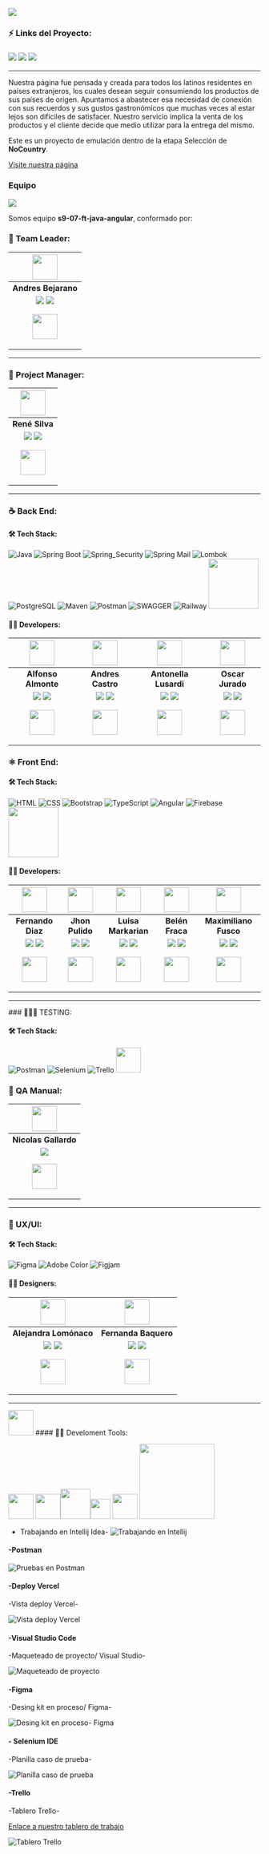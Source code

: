 
![](https://i.ibb.co/hgpGS7G/Frame-64.png )
### ⚡ Links del Proyecto:

<h3><a href="https://www.figma.com/file/aYon5R5ryIkeNFeOVFIrqM/No-country---Wireframes?type=design&node-id=0-1&t=xnb1TCtnGFhKKKwX-0"> <img src="https://img.shields.io/badge/Figma-%23F24E1E.svg?style=for-the-badge&logo=Figma&logoColor=white"/></a> <a href="https://delatinos.vercel.app/"> <img src="https://img.shields.io/badge/Vercel-white?style=for-the-badge&logo=Vercel&logoColor=black"/></a> <a href="c11-15-ft-javaangular-production.up.railway.app"> <img src="https://img.shields.io/badge/Railway-ffffff?style=for-the-badge&logo=Railway&logoColor=000000"/></a></h3>
<hr/>

Nuestra página fue pensada y creada para todos los latinos residentes en países extranjeros, los cuales desean seguir consumiendo los productos de sus países de origen. Apuntamos a abastecer esa necesidad de conexión con sus recuerdos y sus gustos gastronómicos que muchas veces al estar lejos son difíciles de satisfacer. Nuestro servicio implica la venta de los productos y el cliente decide que medio utilizar para la entrega del mismo.

Este es un proyecto de emulación dentro de la etapa Selección de **NoCountry**.

[Visite nuestra página](https://s9-07-ft-java-angular-git-front-develop-nocountry-c11-16.vercel.app/)

### Equipo
![](https://i.ibb.co/SvVs8Gn/sprint-2.png)

Somos equipo **s9-07-ft-java-angular**, conformado por: 

### 🎨 Team Leader:

| <img src="https://mir-s3-cdn-cf.behance.net/user/230/548a0e734241801.6474ce99de5e8.png" width=50>|
|:-:|
| **Andres Bejarano**|
| <a href="https://www.behance.net/andresbejarano6"><img src="https://img.shields.io/badge/Behance-1769ff?style=for-the-badge&logo=behance&logoColor=white"/></a> <a href="https://www.linkedin.com/in/andres-bejarano-6765aa241/"><img src="https://img.shields.io/badge/linkedin%20-%230077B5.svg?&style=for-the-badge&logo=linkedin&logoColor=white"/></a> <p><img src="https://i0.wp.com/casatextil.co/wp-content/uploads/2018/05/Tela-bandera-de-Colombia-en-antifluido-impermeable.jpg?fit=700%2C500&ssl=1" width=50/></p>|

<hr/>

### 🎨 Project Manager:

| <img src="https://media.licdn.com/dms/image/D4D03AQE-MveDIX_D2A/profile-displayphoto-shrink_800_800/0/1629312145810?e=1695254400&v=beta&t=N4A8UcAy11a1MxuNLj-b9hBP7ieG_HzKYDf6kaPCj0Q" width=50>|
|:-:|
| **René Silva**|
| <a href="https://github.com/rene3255"><img src="https://img.shields.io/badge/github-%23121011.svg?&style=for-the-badge&logo=github&logoColor=white"/></a> <a href="https://www.linkedin.com/in/vmc555/"><img src="https://img.shields.io/badge/linkedin%20-%230077B5.svg?&style=for-the-badge&logo=linkedin&logoColor=white"/></a> <p><img src="https://upload.wikimedia.org/wikipedia/commons/thumb/f/fc/Flag_of_Mexico.svg/2560px-Flag_of_Mexico.svg.png" width=50/></p>|

<hr/>

### ☕ Back End:

#### 🛠️ Tech Stack:

![Java](https://img.shields.io/badge/Java-007396?style=for-the-badge&logo=Java&logoColor=white)
![Spring Boot](https://img.shields.io/badge/Spring_Boot-6DB33F?style=for-the-badge&logo=Spring%20Boot&logoColor=white)
![Spring_Security](https://img.shields.io/badge/spring_security-6DB33F?style=for-the-badge&logo=spring%20security&logoColor=white)
![Spring Mail](https://img.shields.io/badge/Spring_Mail-6DB33F?style=for-the-badge&logo=Mail&logoColor=white)
![Lombok](https://img.shields.io/badge/Lombok-red?style=for-the-badge)
![PostgreSQL](https://img.shields.io/badge/postgresql-ffffff?style=for-the-badge&logo=postgresql&logoColor=008bb9)
![Maven](https://img.shields.io/badge/Maven-C71A36?style=for-the-badge&logo=Apache%20Maven&logoColor=white)
![Postman](https://img.shields.io/badge/postman-white?style=for-the-badge&logo=postman&logoColor=orange)
![SWAGGER](https://img.shields.io/badge/swagger-6DB33F?style=for-the-badge&logo=swagger&logoColor=white)
![Railway](https://img.shields.io/badge/Railway-ffffff?style=for-the-badge&logo=Railway&logoColor=000000)
<img src="https://dka575ofm4ao0.cloudfront.net/pages-transactional_logos/retina/291338/anetlogo.png" width=100>


#### 🧑‍💻 Developers:

| <img src="https://media.licdn.com/dms/image/D4E03AQEHmoF8CznUwg/profile-displayphoto-shrink_800_800/0/1685988077714?e=1691625600&v=beta&t=NIKbr9HBRdDpWNcYIIXXVoqDxSfCrtMUJmMHrWFG3PU" width=50>| <img src="https://media.licdn.com/dms/image/D4E35AQHKQPZaBucRPg/profile-framedphoto-shrink_800_800/0/1685727400552?e=1690488000&v=beta&t=S_L9KwhFqcsVJuuNI6edmHLtuluBiPUK5sCQomrmFpE" width=50>|<img src="https://media.licdn.com/dms/image/D4D35AQGrEfrzmDG1EA/profile-framedphoto-shrink_800_800/0/1689879377058?e=1690488000&v=beta&t=ut6nJe2fxVJ26u8SmsCYdt3QksSyIRN5sM7QKfBommo" width=50>|<img src="https://media.licdn.com/dms/image/D4E03AQHx_uU1tOsXDg/profile-displayphoto-shrink_800_800/0/1676689071147?e=1695254400&v=beta&t=z_722fJuM2c-h9Ynku5RPMDafED9fZw9jcusO4zpgXg" width=50>|
|:-:|:-:|:-:|:-:|
| **Alfonso Almonte**| **Andres Castro**| **Antonella Lusardi**| **Oscar Jurado**| 
| <a href="https://github.com/j3v1t0"><img src="https://img.shields.io/badge/github-%23121011.svg?&style=for-the-badge&logo=github&logoColor=white"/></a> <a href="https://www.linkedin.com/in/alfonso-almonte-a7640485/"><img src="https://img.shields.io/badge/linkedin%20-%230077B5.svg?&style=for-the-badge&logo=linkedin&logoColor=white"/></a><p><img src="https://static.vecteezy.com/system/resources/previews/002/450/303/original/illustration-of-dominican-republic-flag-free-vector.jpg" width=50/></p> | <a href="https://github.com/Nirsch95"><img src="https://img.shields.io/badge/github-%23121011.svg?&style=for-the-badge&logo=github&logoColor=white"/></a> <a href="https://www.linkedin.com/in/andresfcastrom/"><img src="https://img.shields.io/badge/linkedin%20-%230077B5.svg?&style=for-the-badge&logo=linkedin&logoColor=white"/></a> <p><img src="https://i0.wp.com/casatextil.co/wp-content/uploads/2018/05/Tela-bandera-de-Colombia-en-antifluido-impermeable.jpg?fit=700%2C500&ssl=1" width=50/></p> | <a href="https://github.com/AntoCLus"><img src="https://img.shields.io/badge/github-%23121011.svg?&style=for-the-badge&logo=github&logoColor=white"/></a> <a href="https://www.linkedin.com/in/antonella-lusardi-45622a20/"><img src="https://img.shields.io/badge/linkedin%20-%230077B5.svg?&style=for-the-badge&logo=linkedin&logoColor=white"/></a> <p><img src="https://upload.wikimedia.org/wikipedia/commons/thumb/1/1a/Flag_of_Argentina.svg/1200px-Flag_of_Argentina.svg.png" width=50/></p> | <a href="https://github.com/osdan97"><img src="https://img.shields.io/badge/github-%23121011.svg?&style=for-the-badge&logo=github&logoColor=white"/></a> <a href="https://www.linkedin.com/in/oscar-jurado-9789it/"><img src="https://img.shields.io/badge/linkedin%20-%230077B5.svg?&style=for-the-badge&logo=linkedin&logoColor=white"/></a> <p><img src="https://upload.wikimedia.org/wikipedia/commons/f/f2/Bandera_peruana_DOS.jpg" width=50/></p> | 
  
### ⚛️ Front End:

#### 🛠️ Tech Stack:
![HTML](https://img.shields.io/badge/HTML-E34F26?style=for-the-badge&logo=HTML5&logoColor=white) 
![CSS](https://img.shields.io/badge/CSS-1572B6?style=for-the-badge&logo=CSS3&logoColor=white) 
![Bootstrap](https://img.shields.io/badge/Bootstrap-563D7C?style=for-the-badge&logo=Bootstrap&logoColor=white) 
![TypeScript](https://img.shields.io/badge/TypeScript-3178C6?style=for-the-badge&logo=TypeScript&logoColor=white) 
![Angular](https://img.shields.io/badge/Angular-E23237?style=for-the-badge&logo=Angular&logoColor=white) 
![Firebase](https://img.shields.io/badge/Firebase-039BE5?style=for-the-badge&logo=Firebase&logoColor=FFA611)
<img src="https://primefaces.org/cdn/primeng/images/primeng-logo-dark.svg" width=100/>

#### 🧑‍💻 Developers:

| <img src="https://media.licdn.com/dms/image/D4D35AQE4zOm2UVMZJQ/profile-framedphoto-shrink_800_800/0/1681497912169?e=1690491600&v=beta&t=oguyA1UYioBakyaau2yOCummd7BCFMueigz-hBdqY8A" width=50> | <img src="https://avatars.githubusercontent.com/u/91088016?v=4" width=50>| <img src="https://media.licdn.com/dms/image/D4E35AQHv2s_1bImkng/profile-framedphoto-shrink_800_800/0/1658881923754?e=1690491600&v=beta&t=mF_NEqQAza4snevq40cK8tausIpiUobtHoBUi3uM21E" width=50>| <img src="https://avatars.githubusercontent.com/u/99519093?v=4" width=50>| <img src="https://media.licdn.com/dms/image/D4D35AQHW7zSMZu88oA/profile-framedphoto-shrink_800_800/0/1674704150628?e=1690916400&v=beta&t=7hHCjBiWwJiakyiNDwa1az7PWyonzs2i5H9KoNTdnOA" width=50>| 
|:-:|:-:|:-:|:-:|:-:|
| **Fernando Diaz**| **Jhon Pulido**| **Luisa Markarian**|**Belén Fraca**|**Maximiliano Fusco**|
| <a href="https://github.com/Metaldev-06"><img src="https://img.shields.io/badge/github-%23121011.svg?&style=for-the-badge&logo=github&logoColor=white"/></a> <a href="https://www.linkedin.com/in/fernandodiaz62/"><img src="https://img.shields.io/badge/linkedin%20-%230077B5.svg?&style=for-the-badge&logo=linkedin&logoColor=white"/></a> <p><img src="https://upload.wikimedia.org/wikipedia/commons/thumb/1/1a/Flag_of_Argentina.svg/1200px-Flag_of_Argentina.svg.png" width=50/> | <a href="https://github.com/jhonpulido1990"><img src="https://img.shields.io/badge/github-%23121011.svg?&style=for-the-badge&logo=github&logoColor=white"/></a> <a href="https://www.linkedin.com/in/jhon-jairo-pulido-462a9066/"><img src="https://img.shields.io/badge/linkedin%20-%230077B5.svg?&style=for-the-badge&logo=linkedin&logoColor=white"/></a> <p><img src="https://i0.wp.com/casatextil.co/wp-content/uploads/2018/05/Tela-bandera-de-Colombia-en-antifluido-impermeable.jpg?fit=700%2C500&ssl=1" width=50/></p> |<a href="https://github.com/LuMarka"><img src="https://img.shields.io/badge/github-%23121011.svg?&style=for-the-badge&logo=github&logoColor=white"/></a> <a href="https://www.linkedin.com/in/luisa-markarian-itdeveloper/"><img src="https://img.shields.io/badge/linkedin%20-%230077B5.svg?&style=for-the-badge&logo=linkedin&logoColor=white"/></a> <p><img src="https://upload.wikimedia.org/wikipedia/commons/thumb/1/1a/Flag_of_Argentina.svg/1200px-Flag_of_Argentina.svg.png" width=50/>|<a href="https://github.com/BelenFrak"><img src="https://img.shields.io/badge/github-%23121011.svg?&style=for-the-badge&logo=github&logoColor=white"/></a> <a href="https://www.linkedin.com/in/belen-fraca-287272248/"><img src="https://img.shields.io/badge/linkedin%20-%230077B5.svg?&style=for-the-badge&logo=linkedin&logoColor=white"/></a> <p><img src="https://upload.wikimedia.org/wikipedia/commons/thumb/1/1a/Flag_of_Argentina.svg/1200px-Flag_of_Argentina.svg.png" width=50/>|<a href="https://github.com/MaxiFusco"><img src="https://img.shields.io/badge/github-%23121011.svg?&style=for-the-badge&logo=github&logoColor=white"/></a> <a href="https://www.linkedin.com/in/maximiliano-adrian-fusco-5bb3a8226/"><img src="https://img.shields.io/badge/linkedin%20-%230077B5.svg?&style=for-the-badge&logo=linkedin&logoColor=white"/></a> <p><img src="https://upload.wikimedia.org/wikipedia/commons/thumb/1/1a/Flag_of_Argentina.svg/1200px-Flag_of_Argentina.svg.png" width=50/> </p>|

<hr/>
### 🔎🐞🧪 TESTING:

#### 🛠️ Tech Stack:
![Postman](https://img.shields.io/badge/postman-white?style=for-the-badge&logo=postman&logoColor=orange)
![Selenium](https://img.shields.io/badge/SELENIUM-white?style=for-the-badge&logo=selenium&logoColor=009929)
![Trello](https://img.shields.io/badge/trello-blue?style=for-the-badge&logo=trello&logoColor=white)
<img src="https://wizardsourcer.com/wp-content/uploads/2020/11/Google-Docs.png" width=50>



### 🎨 QA Manual:

| <img src="https://media.licdn.com/dms/image/D4D35AQF7RP70HuNq_Q/profile-framedphoto-shrink_800_800/0/1683234938737?e=1690920000&v=beta&t=iYIcIZ1-FVo6CE4u1Jwu6nQ3dWL1fpVp3KkxtHopjug" width=50>|
|:-:|
| **Nicolas Gallardo**|
| <a href="https://www.linkedin.com/in/nicolas-gallardo-qa-engineer-8076321a9/"><img src="https://img.shields.io/badge/linkedin%20-%230077B5.svg?&style=for-the-badge&logo=linkedin&logoColor=white"/></a> <p><img src="https://upload.wikimedia.org/wikipedia/commons/thumb/1/1a/Flag_of_Argentina.svg/1200px-Flag_of_Argentina.svg.png" width=50/></p>|

<hr/>

### 🎨 UX/UI:

#### 🛠️ Tech Stack:
![Figma](https://img.shields.io/badge/Figma-F24E1E?style=for-the-badge&logo=Figma&logoColor=white)
![Adobe Color](https://img.shields.io/badge/Adobe_Color-FF0000?style=for-the-badge&logo=Adobe-Color&logoColor=white)
![Figjam](https://img.shields.io/badge/Figjam-F0E3FF?style=for-the-badge&logo=Figjam&logoColor=white)

#### 🧑‍💻 Designers:

| <img src="https://media.licdn.com/dms/image/D4D35AQEPMDLPMVj8Tw/profile-framedphoto-shrink_800_800/0/1664980896630?e=1690923600&v=beta&t=aLbRpWwBMhKclDkGgFDVLPedUnNImBGMK9kADSv33VA" width=50>| <img src="https://media.licdn.com/dms/image/D4D35AQHKlWKeXpOnBw/profile-framedphoto-shrink_800_800/0/1687607346176?e=1690923600&v=beta&t=XqMIBY2ofdVPESuixuUs9IDPWlDFLhUKyB6DSDg66FQ" width=50>
|:-:|:-:|
| **Alejandra Lomónaco**|**Fernanda Baquero**|
| <a href="https://www.behance.net/alejandraelomonaco"><img src="https://img.shields.io/badge/Behance-1769ff?style=for-the-badge&logo=behance&logoColor=white"/></a> <a href="https://www.linkedin.com/in/alejandraelomonaco/"><img src="https://img.shields.io/badge/linkedin%20-%230077B5.svg?&style=for-the-badge&logo=linkedin&logoColor=white"/></a> <p><img src="https://upload.wikimedia.org/wikipedia/commons/thumb/1/1a/Flag_of_Argentina.svg/1200px-Flag_of_Argentina.svg.png" width=50/></p>| <a href="https://www.behance.net/lissethhiguita"><img src="https://img.shields.io/badge/Behance-1769ff?style=for-the-badge&logo=behance&logoColor=white"/></a> <a href="https://www.linkedin.com/in/fernanda-baquero-garrido/"><img src="https://img.shields.io/badge/linkedin%20-%230077B5.svg?&style=for-the-badge&logo=linkedin&logoColor=white"/></a> <p><img src="https://upload.wikimedia.org/wikipedia/commons/thumb/1/1a/Flag_of_Argentina.svg/1200px-Flag_of_Argentina.svg.png" width=50/></p>|

<hr/>

<p><img src="https://static.vecteezy.com/system/resources/thumbnails/006/173/028/small/computer-repair-logo-template-computer-pixels-logo-software-development-design-free-vector.jpg" width=50/> #### 🧑‍💻 Develoment Tools:</p>
<p><img src="https://upload.wikimedia.org/wikipedia/commons/thumb/9/9c/IntelliJ_IDEA_Icon.svg/1200px-IntelliJ_IDEA_Icon.svg.png" width=50/> <img src="https://upload.wikimedia.org/wikipedia/commons/thumb/9/9a/Visual_Studio_Code_1.35_icon.svg/2048px-Visual_Studio_Code_1.35_icon.svg.png" width=50/><img src="https://cdn.worldvectorlogo.com/logos/postman.svg" width=60/><img src="https://upload.wikimedia.org/wikipedia/commons/thumb/3/33/Figma-logo.svg/1667px-Figma-logo.svg.png" width=40/> <img src="https://upload.wikimedia.org/wikipedia/commons/d/d5/Selenium_Logo.png" width=50/> <img src="https://upload.wikimedia.org/wikipedia/commons/thumb/7/7a/Trello-logo-blue.svg/2560px-Trello-logo-blue.svg.png" width=150/></p>

- Trabajando en Intellij Idea-
![Trabajando en Intellij](https://i.ibb.co/V95thKY/608f9226-2265-45ee-ab93-2c7634d40348.jpg)

#### -Postman

![Pruebas en Postman](https://i.ibb.co/VDrvJV0/7c2ee7aa-f8b3-494f-83b9-1cefbae3ec85.jpg)

#### -Deploy Vercel
-Vista deploy Vercel-

![Vista deploy Vercel](https://i.ibb.co/0BMGCtZ/vista-vercel.png)

#### -Visual Studio Code 
-Maqueteado de proyecto/ Visual Studio-

![Maqueteado de proyecto](https://i.ibb.co/xJ0cNZ9/ecommerce-routing-module-ts-s9-07-ft-java-angular-Visual-Studio-Code-18-07-2023-1-27-00.png)


#### -Figma
-Desing kit en proceso/ Figma-

![Desing kit en proceso- Figma](https://i.ibb.co/q1M1tTs/image.png)

#### - Selenium IDE
-Planilla caso de prueba-

![Planilla caso de prueba](https://i.ibb.co/3hMLxsp/c7627ab0-f1eb-465a-82c5-d04730b6aab6.jpg)




#### -Trello
-Tablero Trello-

[Enlace a nuestro tablero de trabajo](https://trello.com/b/i76slPtb/s907ftjavaangular)

![Tablero Trello](https://i.ibb.co/fx1xqn0/tablero-trello.png)






